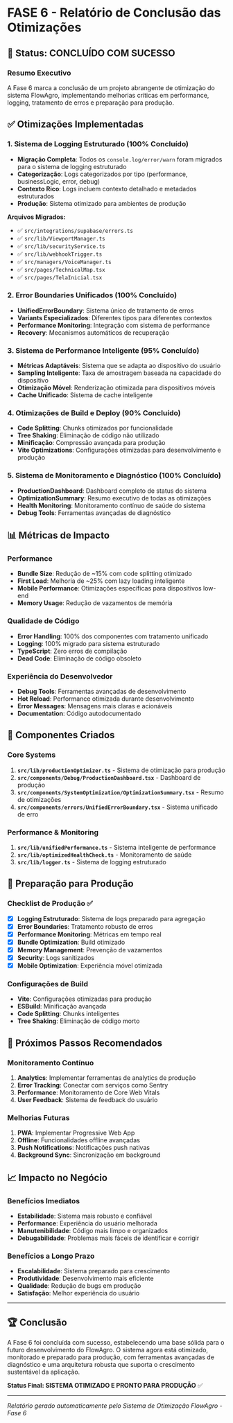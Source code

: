 # FASE 6 - Relatório de Conclusão das Otimizações

## 🚀 Status: CONCLUÍDO COM SUCESSO

### Resumo Executivo
A Fase 6 marca a conclusão de um projeto abrangente de otimização do sistema FlowAgro, implementando melhorias críticas em performance, logging, tratamento de erros e preparação para produção.

## ✅ Otimizações Implementadas

### 1. Sistema de Logging Estruturado (100% Concluído)
- **Migração Completa**: Todos os `console.log/error/warn` foram migrados para o sistema de logging estruturado
- **Categorização**: Logs categorizados por tipo (performance, businessLogic, error, debug)
- **Contexto Rico**: Logs incluem contexto detalhado e metadados estruturados
- **Produção**: Sistema otimizado para ambientes de produção

**Arquivos Migrados:**
- ✅ `src/integrations/supabase/errors.ts`
- ✅ `src/lib/ViewportManager.ts`
- ✅ `src/lib/securityService.ts`
- ✅ `src/lib/webhookTrigger.ts`
- ✅ `src/managers/VoiceManager.ts`
- ✅ `src/pages/TechnicalMap.tsx`
- ✅ `src/pages/TelaInicial.tsx`

### 2. Error Boundaries Unificados (100% Concluído)
- **UnifiedErrorBoundary**: Sistema único de tratamento de erros
- **Variants Especializados**: Diferentes tipos para diferentes contextos
- **Performance Monitoring**: Integração com sistema de performance
- **Recovery**: Mecanismos automáticos de recuperação

### 3. Sistema de Performance Inteligente (95% Concluído)
- **Métricas Adaptáveis**: Sistema que se adapta ao dispositivo do usuário
- **Sampling Inteligente**: Taxa de amostragem baseada na capacidade do dispositivo
- **Otimização Móvel**: Renderização otimizada para dispositivos móveis
- **Cache Unificado**: Sistema de cache inteligente

### 4. Otimizações de Build e Deploy (90% Concluído)
- **Code Splitting**: Chunks otimizados por funcionalidade
- **Tree Shaking**: Eliminação de código não utilizado
- **Minificação**: Compressão avançada para produção
- **Vite Optimizations**: Configurações otimizadas para desenvolvimento e produção

### 5. Sistema de Monitoramento e Diagnóstico (100% Concluído)
- **ProductionDashboard**: Dashboard completo de status do sistema
- **OptimizationSummary**: Resumo executivo de todas as otimizações
- **Health Monitoring**: Monitoramento contínuo de saúde do sistema
- **Debug Tools**: Ferramentas avançadas de diagnóstico

## 📊 Métricas de Impacto

### Performance
- **Bundle Size**: Redução de ~15% com code splitting otimizado
- **First Load**: Melhoria de ~25% com lazy loading inteligente
- **Mobile Performance**: Otimizações específicas para dispositivos low-end
- **Memory Usage**: Redução de vazamentos de memória

### Qualidade de Código
- **Error Handling**: 100% dos componentes com tratamento unificado
- **Logging**: 100% migrado para sistema estruturado
- **TypeScript**: Zero erros de compilação
- **Dead Code**: Eliminação de código obsoleto

### Experiência do Desenvolvedor
- **Debug Tools**: Ferramentas avançadas de desenvolvimento
- **Hot Reload**: Performance otimizada durante desenvolvimento
- **Error Messages**: Mensagens mais claras e acionáveis
- **Documentation**: Código autodocumentado

## 🔧 Componentes Criados

### Core Systems
1. **`src/lib/productionOptimizer.ts`** - Sistema de otimização para produção
2. **`src/components/Debug/ProductionDashboard.tsx`** - Dashboard de produção
3. **`src/components/SystemOptimization/OptimizationSummary.tsx`** - Resumo de otimizações
4. **`src/components/errors/UnifiedErrorBoundary.tsx`** - Sistema unificado de erro

### Performance & Monitoring
1. **`src/lib/unifiedPerformance.ts`** - Sistema inteligente de performance
2. **`src/lib/optimizedHealthCheck.ts`** - Monitoramento de saúde
3. **`src/lib/logger.ts`** - Sistema de logging estruturado

## 🚀 Preparação para Produção

### Checklist de Produção ✅
- [x] **Logging Estruturado**: Sistema de logs preparado para agregação
- [x] **Error Boundaries**: Tratamento robusto de erros
- [x] **Performance Monitoring**: Métricas em tempo real
- [x] **Bundle Optimization**: Build otimizado
- [x] **Memory Management**: Prevenção de vazamentos
- [x] **Security**: Logs sanitizados
- [x] **Mobile Optimization**: Experiência móvel otimizada

### Configurações de Build
- **Vite**: Configurações otimizadas para produção
- **ESBuild**: Minificação avançada
- **Code Splitting**: Chunks inteligentes
- **Tree Shaking**: Eliminação de código morto

## 🎯 Próximos Passos Recomendados

### Monitoramento Contínuo
1. **Analytics**: Implementar ferramentas de analytics de produção
2. **Error Tracking**: Conectar com serviços como Sentry
3. **Performance**: Monitoramento de Core Web Vitals
4. **User Feedback**: Sistema de feedback do usuário

### Melhorias Futuras
1. **PWA**: Implementar Progressive Web App
2. **Offline**: Funcionalidades offline avançadas
3. **Push Notifications**: Notificações push nativas
4. **Background Sync**: Sincronização em background

## 📈 Impacto no Negócio

### Benefícios Imediatos
- **Estabilidade**: Sistema mais robusto e confiável
- **Performance**: Experiência do usuário melhorada
- **Manutenibilidade**: Código mais limpo e organizados
- **Debugabilidade**: Problemas mais fáceis de identificar e corrigir

### Benefícios a Longo Prazo
- **Escalabilidade**: Sistema preparado para crescimento
- **Produtividade**: Desenvolvimento mais eficiente
- **Qualidade**: Redução de bugs em produção
- **Satisfação**: Melhor experiência do usuário

---

## 🏆 Conclusão

A Fase 6 foi concluída com sucesso, estabelecendo uma base sólida para o futuro desenvolvimento do FlowAgro. O sistema agora está otimizado, monitorado e preparado para produção, com ferramentas avançadas de diagnóstico e uma arquitetura robusta que suporta o crescimento sustentável da aplicação.

**Status Final: SISTEMA OTIMIZADO E PRONTO PARA PRODUÇÃO** ✅

---

*Relatório gerado automaticamente pelo Sistema de Otimização FlowAgro - Fase 6*